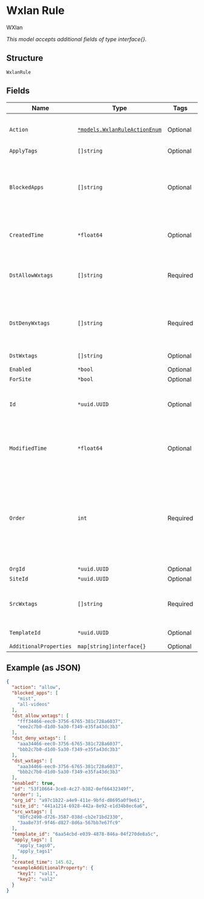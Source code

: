 
# Wxlan Rule

WXlan

*This model accepts additional fields of type interface{}.*

## Structure

`WxlanRule`

## Fields

| Name | Type | Tags | Description |
|  --- | --- | --- | --- |
| `Action` | [`*models.WxlanRuleActionEnum`](../../doc/models/wxlan-rule-action-enum.md) | Optional | type of action, allow / block. enum: `allow`, `block` |
| `ApplyTags` | `[]string` | Optional | - |
| `BlockedApps` | `[]string` | Optional | blocked apps (always blocking, ignoring action), the key of Get Application List |
| `CreatedTime` | `*float64` | Optional | when the object has been created, in epoch |
| `DstAllowWxtags` | `[]string` | Required | List of WxTag UUID to indicate these tags are allowed access |
| `DstDenyWxtags` | `[]string` | Required | List of WxTag UUID to indicate these tags are blocked access |
| `DstWxtags` | `[]string` | Optional | List of WxTag UUID |
| `Enabled` | `*bool` | Optional | **Default**: `true` |
| `ForSite` | `*bool` | Optional | - |
| `Id` | `*uuid.UUID` | Optional | Unique ID of the object instance in the Mist Organnization |
| `ModifiedTime` | `*float64` | Optional | when the object has been modified for the last time, in epoch |
| `Order` | `int` | Required | the order how rules would be looked up, > 0 and bigger order got matched first, -1 means LAST, uniqueness not checked<br>**Constraints**: `>= -1` |
| `OrgId` | `*uuid.UUID` | Optional | - |
| `SiteId` | `*uuid.UUID` | Optional | - |
| `SrcWxtags` | `[]string` | Required | List of WxTag UUID to determine if this rule would match |
| `TemplateId` | `*uuid.UUID` | Optional | Only for Org Level WxRule |
| `AdditionalProperties` | `map[string]interface{}` | Optional | - |

## Example (as JSON)

```json
{
  "action": "allow",
  "blocked_apps": [
    "mist",
    "all-videos"
  ],
  "dst_allow_wxtags": [
    "fff34466-eec0-3756-6765-381c728a6037",
    "eee2c7b0-d1d0-5a30-f349-e35fa43dc3b3"
  ],
  "dst_deny_wxtags": [
    "aaa34466-eec0-3756-6765-381c728a6037",
    "bbb2c7b0-d1d0-5a30-f349-e35fa43dc3b3"
  ],
  "dst_wxtags": [
    "aaa34466-eec0-3756-6765-381c728a6037",
    "bbb2c7b0-d1d0-5a30-f349-e35fa43dc3b3"
  ],
  "enabled": true,
  "id": "53f10664-3ce8-4c27-b382-0ef66432349f",
  "order": 1,
  "org_id": "a97c1b22-a4e9-411e-9bfd-d8695a0f9e61",
  "site_id": "441a1214-6928-442a-8e92-e1d34b8ec6a6",
  "src_wxtags": [
    "8bfc2490-d726-3587-038d-cb2e71bd2330",
    "3aa8e73f-9f46-d827-8d6a-567bb7e67fc9"
  ],
  "template_id": "6aa54cbd-e039-4878-846a-04f270de8a5c",
  "apply_tags": [
    "apply_tags0",
    "apply_tags1"
  ],
  "created_time": 145.62,
  "exampleAdditionalProperty": {
    "key1": "val1",
    "key2": "val2"
  }
}
```

